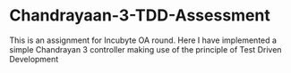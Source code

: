 # Chandrayaan-3-TDD-Assessment

This is an assignment for Incubyte OA round. Here I have implemented a simple Chandrayan 3 controller making use of the principle of Test Driven Development
